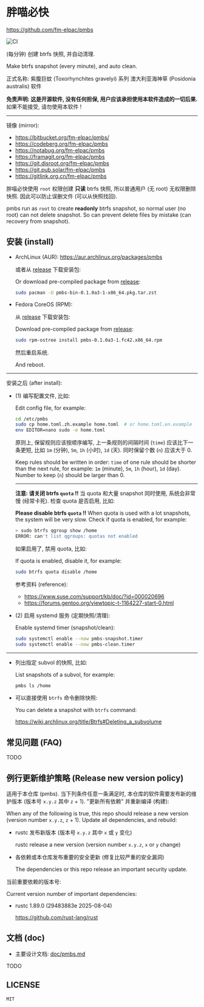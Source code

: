 # 胖喵必快

<https://github.com/fm-elpac/pmbs>

![CI](https://github.com/fm-elpac/pmbs/actions/workflows/ci.yml/badge.svg)

(每分钟) 创建 btrfs 快照, 并自动清理.

Make btrfs snapshot (every minute), and auto clean.

正式名称: 紫腹巨蚊 (Toxorhynchites gravelyi) 系列 澳大利亚海神草 (Posidonia
australis) 软件

**免责声明: 这是开源软件, 没有任何担保, 用户应该承担使用本软件造成的一切后果.**
如果不能接受, 请勿使用本软件 !

---

镜像 (mirror):

- <https://bitbucket.org/fm-elpac/pmbs/>
- <https://codeberg.org/fm-elpac/pmbs>
- <https://notabug.org/fm-elpac/pmbs>
- <https://framagit.org/fm-elpac/pmbs>
- <https://git.disroot.org/fm-elpac/pmbs>
- <https://git.pub.solar/fm-elpac/pmbs>
- <https://gitlink.org.cn/fm-elpac/pmbs>

胖喵必快使用 `root` 权限创建 **只读** btrfs 快照, 所以普通用户 (无 root)
无权限删除快照. 因此可以防止误删文件 (可以从快照找回).

pmbs run as `root` to create **readonly** btrfs snapshot, so normal user (no
root) can not delete snapshot. So can prevent delete files by mistake (can
recovery from snapshot).

## 安装 (install)

- ArchLinux (AUR): <https://aur.archlinux.org/packages/pmbs>

  或者从 [release](https://github.com/fm-elpac/pmbs/releases) 下载安装包:

  Or download pre-compiled package from
  [release](https://github.com/fm-elpac/pmbs/releases):

  ```sh
  sudo pacman -U pmbs-bin-0.1.0a3-1-x86_64.pkg.tar.zst
  ```

- Fedora CoreOS (RPM):

  从 [release](https://github.com/fm-elpac/pmbs/releases) 下载安装包:

  Download pre-compiled package from
  [release](https://github.com/fm-elpac/pmbs/releases):

  ```sh
  sudo rpm-ostree install pmbs-0.1.0a3-1.fc42.x86_64.rpm
  ```

  然后重启系统.

  And reboot.

---

安装之后 (after install):

- (1) 编写配置文件, 比如:

  Edit config file, for example:

  ```sh
  cd /etc/pmbs
  sudo cp home.toml.zh.example home.toml  # or home.toml.en.example
  env EDITOR=nano sudo -e home.toml
  ```

  原则上, 保留规则应该按顺序编写, 上一条规则的间隔时间 (`time`)
  应该比下一条更短, 比如 `1m` (分钟), `5m`, `1h` (小时), `1d` (天). 同时保留个数
  (`n`) 应该大于 0.

  Keep rules should be written in order: `time` of one rule should be shorter
  than the next rule, for example: `1m` (minute), `5m`, `1h` (hour), `1d` (day).
  Number to keep (`n`) should be larger than 0.

  ---

  **注意: 请关闭 btrfs `quota` !!** 当 quota 和大量 snapshot 同时使用,
  系统会非常慢 (经常卡死). 检查 quota 是否启用, 比如:

  **Please disable btrfs `quota` !!** When quota is used with a lot snapshots,
  the system will be very slow. Check if quota is enabled, for example:

  ```sh
  > sudo btrfs qgroup show /home
  ERROR: can't list qgroups: quotas not enabled
  ```

  如果启用了, 禁用 quota, 比如:

  If quota is enabled, disable it, for example:

  ```sh
  sudo btrfs quota disable /home
  ```

  参考资料 (reference):

  - <https://www.suse.com/support/kb/doc/?id=000020696>
  - <https://forums.gentoo.org/viewtopic-t-1164227-start-0.html>

- (2) 启用 systemd 服务 (定期快照/清理):

  Enable systemd timer (snapshot/clean):

  ```sh
  sudo systemctl enable --now pmbs-snapshot.timer
  sudo systemctl enable --now pmbs-clean.timer
  ```

---

- 列出指定 subvol 的快照, 比如:

  List snapshots of a subvol, for example:

  ```sh
  pmbs ls /home
  ```

- 可以直接使用 `btrfs` 命令删除快照:

  You can delete a snapshot with `btrfs` command:

  <https://wiki.archlinux.org/title/Btrfs#Deleting_a_subvolume>

## 常见问题 (FAQ)

TODO

## 例行更新维护策略 (Release new version policy)

适用于本仓库 (pmbs). 当下列条件任意一条满足时, 本仓库的软件需要发布新的维护版本
(版本号 `x.y.z` 其中 `z` + 1). "更新所有依赖" 并重新编译 (构建):

When any of the following is true, this repo should release a new version
(version number `x.y.z`, `z` + 1). Update all dependencies, and rebuild:

- rustc 发布新版本 (版本号 `x.y.z` 其中 `x` 或 `y` 变化)

  rustc release a new version (version number `x.y.z`, `x` or `y` change)

- 各依赖或本仓库发布重要的安全更新 (修复比较严重的安全漏洞)

  The dependencies or this repo release an important security update.

当前重要依赖的版本号:

Current version number of important dependencies:

- rustc 1.89.0 (29483883e 2025-08-04)

  <https://github.com/rust-lang/rust>

## 文档 (doc)

- 主要设计文档: [doc/pmbs.md](./doc/pmbs.md)

TODO

## LICENSE

`MIT`
